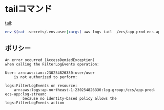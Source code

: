 # tailコマンド

[tail](https://awscli.amazonaws.com/v2/documentation/api/latest/reference/logs/tail.html):

~~~bash
env $(cat .secrets/.env.user|xargs) aws logs tail  /ecs/app-prod-ecs-app
~~~

## ポリシー

~~~
An error occurred (AccessDeniedException) 
when calling the FilterLogEvents operation: 

User: arn:aws:iam::230254826330:user/user 
    is not authorized to perform: 

logs:FilterLogEvents on resource: 
    arn:aws:logs:ap-northeast-1:230254826330:log-group:/ecs/app-prod-ecs-app:log-stream: 
        because no identity-based policy allows the logs:FilterLogEvents action
~~~